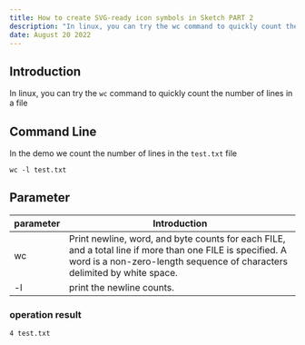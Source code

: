 ```yaml
---
title: How to create SVG-ready icon symbols in Sketch PART 2
description: "In linux, you can try the wc command to quickly count the number of lines in a file"
date: August 20 2022
---
```

## Introduction
In linux, you can try the `wc` command to quickly count the number of lines in a file

## Command Line
In the demo we count the number of lines in the `test.txt` file
```linux
wc -l test.txt
```
## Parameter
| parameter | Introduction                                                               |
| --------- | -------------------------------------------------------------------------- |
| wc   |Print newline, word, and byte counts for each FILE, and a total line if more than one FILE is specified.  A word is a non-zero-length sequence of characters delimited by white space.|
| -l   |print the newline counts.|

###  operation result
```
4 test.txt
```
